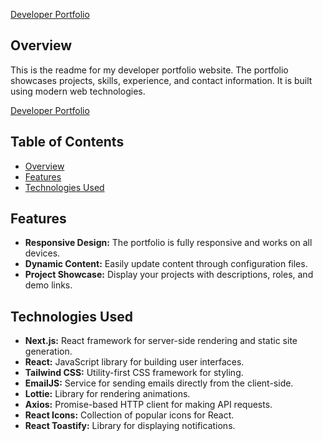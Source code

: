 [Developer Portfolio](https://prafull-anand.vercel.app/)

## Overview
This is the readme for my developer portfolio website. The portfolio showcases projects, skills, experience, and contact information. It is built using modern web technologies.

[Developer Portfolio](#)

## Table of Contents
- [Overview](#overview)
- [Features](#features)
- [Technologies Used](#technologies-used)

## Features
- **Responsive Design:** The portfolio is fully responsive and works on all devices.
- **Dynamic Content:** Easily update content through configuration files.
- **Project Showcase:** Display your projects with descriptions, roles, and demo links.

## Technologies Used
- **Next.js:** React framework for server-side rendering and static site generation.
- **React:** JavaScript library for building user interfaces.
- **Tailwind CSS:** Utility-first CSS framework for styling.
- **EmailJS:** Service for sending emails directly from the client-side.
- **Lottie:** Library for rendering animations.
- **Axios:** Promise-based HTTP client for making API requests.
- **React Icons:** Collection of popular icons for React.
- **React Toastify:** Library for displaying notifications.
